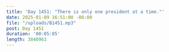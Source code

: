 ```yaml
---
title: 'Day 1451: "There is only one president at a time."'
date: 2025-01-09 16:51:00 -08:00
file: "/uploads/B1451.mp3"
post: Day 1451
duration: '00:05:05'
length: 3848963
---
```



